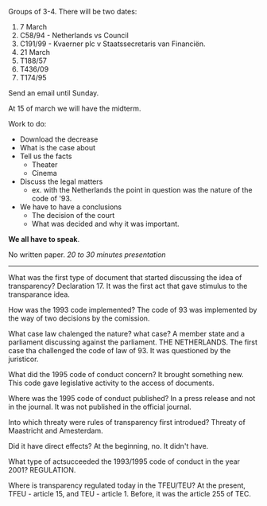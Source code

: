 Groups of 3-4. There will be two dates:
1. 7 March
  1. C58/94 - Netherlands vs Council
  2. C191/99 - Kvaerner plc v Staatssecretaris van Financiën.
2. 21 March
  1. T188/57
  2. T436/09
  3. T174/95

Send an email until Sunday.

At 15 of march we will have the midterm.

Work to do:
- Download the decrease
- What is the case about
- Tell us the facts
  - Theater
  - Cinema
- Discuss the legal matters
  - ex. with the Netherlands the point in question was the nature of the code of '93.
- We have to have a conclusions
  - The decision of the court
  - What was decided and why it was important.

**We all have to speak**.

No written paper. *20 to 30 minutes presentation*


____________

What was the first type of document that started discussing the idea of transparency?
Declaration 17. It was the first act that gave stimulus to the transparance idea.

How was the 1993 code implemented?
The code of 93 was implemented by the way of two decisions by the comission.

What case law chalenged the nature? what case?
A member state and a parliament discussing against the parliament. THE NETHERLANDS. The first case tha challenged the code of law of 93. It was questioned by the juristicor.

What did the 1995 code of conduct concern?
It brought something new. This code gave legislative activity to the access of documents.

Where was the 1995 code of conduct published?
In a press release and not in the journal. It was not published in the official journal.

Into which threaty were rules of transparency first introdued? Threaty of Maastricht and Amesterdam.

Did it have direct effects?
At the beginning, no. It didn't have.

What type of actsucceeded the 1993/1995 code of conduct in the year 2001?
REGULATION.

Where is transparency regulated today in the TFEU/TEU?
At the present, TFEU - article 15, and TEU - article 1. Before, it was the article 255 of TEC.
